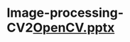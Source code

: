 # Image-processing-CV2[OpenCV.pptx](https://github.com/linhengpei/Image-processing-CV2/files/8487969/OpenCV.pptx)
